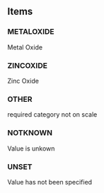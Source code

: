 

<!-- end of short definition -->
## Items

### METALOXIDE
Metal Oxide

### ZINCOXIDE
Zinc Oxide

### OTHER
required category not on scale

### NOTKNOWN
Value is unkown

### UNSET
Value has not been specified
